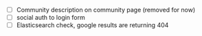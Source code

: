 - [ ] Community description on community page (removed for now)
- [ ] social auth to login form
- [ ] Elasticsearch check, google results are returning 404
